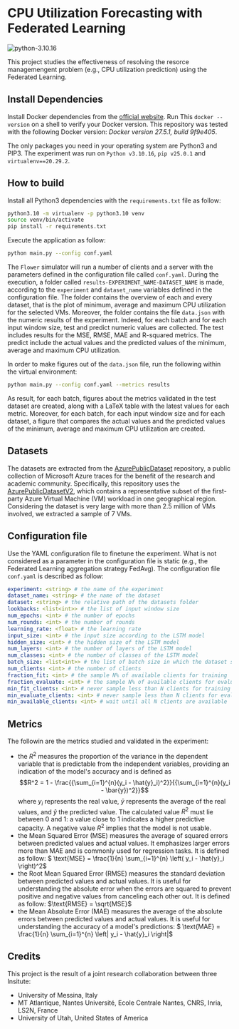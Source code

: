 # CPU Utilization Forecasting with Federated Learning
![python-3.10.16](https://img.shields.io/badge/python-3.9.6-blue)

This project studies the effectiveness of resolving the resorce managemengent problem (e.g., CPU utilization prediction) using the Federated Learning.

## Install Dependencies
Install Docker dependencies from the [official website](https://docs.docker.com/engine/install/). Run This `docker --version` on a shell to verify your Docker version. This repository was tested with the following Docker version: <i>Docker version 27.5.1, build 9f9e405</i>.

The only packages you need in your operating system are Python3 and PIP3. The experiment was run on `Python v3.10.16`, `pip v25.0.1` and `virtualenv==20.29.2`.

## How to build
Install all Python3 dependencies with the `requirements.txt` file as follow:
```bash
python3.10 -m virtualenv -p python3.10 venv
source venv/bin/activate
pip install -r requirements.txt
```

Execute the application as follow:
```bash
python main.py --config conf.yaml
```

The `Flower` simulator will run a number of clients and a server with the parameters defined in the configuration file called `conf.yaml`. During the execution, a folder called `results-EXPERIMENT_NAME-DATASET_NAME` is made, according to the `experiment` and `dataset_name` variables defined in the configuration file. The folder contains the overview of each and every dataset, that is the plot of minimum, average and maximum CPU utilization for the selected VMs. Moreover, the folder contains the file `data.json` with the numeric results of the experiment. Indeed, for each batch and for each input window size, test and predict numeric values are collected. The test includes results for the MSE, RMSE, MAE and R-squared metrics. The predict include the actual values and the predicted values of the minimum, average and maximum CPU utilization.

In order to make figures out of the `data.json` file, run the following within the virtual environment:
```bash
python main.py --config conf.yaml --metrics results
```

As result, for each batch, figures about the metrics validated in the test dataset are created, along with a LaTeX table with the latest values for each metric. Moreover, for each batch, for each input window size and for each dataset, a figure that compares the actual values and the predicted values of the minimum, average and maximum CPU utilization are created.

## Datasets
The datasets are extracted from the [AzurePublicDataset](https://github.com/Azure/AzurePublicDataset) repository, a public collection of Microsoft Azure traces for the benefit of the research and academic community. Specifically, this repository uses the [AzurePublicDatasetV2](https://github.com/Azure/AzurePublicDataset/blob/master/AzurePublicDatasetV2.md), which contains a representative subset of the first-party Azure Virtual Machine (VM) workload in one geographical region. Considering the dataset is very large with more than 2.5 million of VMs involved, we extracted a sample of 7 VMs.

## Configuration file
Use the YAML configuration file to finetune the experiment. What is not considered as a parameter in the configuration file is static (e.g., the Federated Learning aggregation strategy FedAvg). The configuration file `conf.yaml` is described as follow:
```yaml
experiment: <string> # the name of the experiment
dataset_name: <string> # the name of the dataset
dataset: <string> # the relative path of the datasets folder
lookbacks: <list<int>> # the list of input window size
num_epochs: <int> # the number of epochs
num_rounds: <int> # the number of rounds
learning_rate: <float> # the learning rate
input_size: <int> # the input size according to the LSTM model
hidden_size: <int> # the hidden size of the LSTM model
num_layers: <int> # the number of layers of the LSTM model
num_classes: <int> # the number of classes of the LSTM model
batch_size: <list<int>> # the list of batch size in which the dataset should be splitted
num_clients: <int> # the number of clients
fraction_fit: <int> # the sample N% of available clients for training
fraction_evaluate: <int> # the sample N% of available clients for evaluation
min_fit_clients: <int> # never sample less than N clients for training
min_evaluate_clients: <int> # never sample less than N clients for evaluation
min_available_clients: <int> # wait until all N clients are available
```

## Metrics
The followin are the metrics studied and validated in the experiment:
- the $R^2$ measures the proportion of the variance in the dependent variable that is predictable from the independent variables, providing an indication of the model's accuracy and is defined as $$R^2 = 1 - \frac{{\sum_{i=1}^{n}(y_i - \hat{y}_i)^2}}{{\sum_{i=1}^{n}(y_i - \bar{y})^2}}$$ where $y_i$ represents the real value, $\bar{y}$ represents the average of the real values, and $\hat{y}$ the predicted value. The calculated value $R^2$ must lie between 0 and 1: a value close to 1 indicates a higher predictive capacity. A negative value $R^2$ implies that the model is not usable.
- the Mean Squared Error (MSE) measures the average of squared errors between predicted values and actual values. It emphasizes larger errors more than MAE and is commonly used for regression tasks. It is defined as follow: $ \text{MSE} = \frac{1}{n} \sum_{i=1}^{n} \left( y_i - \hat{y}_i \right)^2$
- the Root Mean Squared Error (RMSE) measures the standard deviation between predicted values and actual values. It is useful for understanding the absolute error when the errors are squared to prevent positive and negative values from canceling each other out. It is defined as follow: $\text{RMSE} = \sqrt{MSE}$
- the Mean Absolute Error (MAE) measures the average of the absolute errors between predicted values and actual values. It is useful for understanding the accuracy of a model's predictions: $ \text{MAE} = \frac{1}{n} \sum_{i=1}^{n} \left| y_i - \hat{y}_i \right|$

## Credits
This project is the result of a joint research collaboration between three Insitute:
- University of Messina, Italy
- MT Atlantique, Nantes Université, Ecole Centrale Nantes, CNRS, Inria, LS2N, France
- University of Utah, United States of America